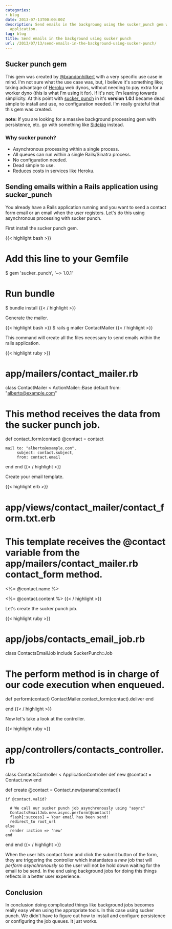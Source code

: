 ```yaml
---
categories:
- blog
date: 2013-07-13T00:00:00Z
description: Send emails in the backgroung using the sucker_punch gem within a Rails
  application.
tag: blog
title: Send emails in the background using sucker punch
url: /2013/07/13/send-emails-in-the-background-using-sucker-punch/
---
```


## Sucker punch gem

This gem was created by [@brandonhilkert](https://twitter.com/brandonhilkert) with a very specific use case in mind. I'm not sure what the use case was, but, I believe it's something like; taking advantage of [Heroku](http://heroku.com) web dynos, without needing to pay extra for a worker dyno (this is what I'm using it for). If It's not; I'm leaning towards simplicity. At this point with [sucker_punch](https://github.com/brandonhilkert/sucker_punch) in it's **version 1.0.1** became dead simple to install and use, no configuration needed. I'm really grateful that this gem was created.

**note:** If you are looking for a massive background processing gem with persistence, etc. go with something like [Sidekiq](https://github.com/mperham/sidekiq) instead.

### Why sucker punch?

- Asynchronous processing within a single process.
- All queues can run within a single Rails/Sinatra process.
- No configuration needed.
- Dead simple to use.
- Reduces costs in services like Heroku.

## Sending emails within a Rails application using sucker_punch

You already have a Rails application running and you want to send a contact form email or an email when the user registers. Let's do this using asynchronous processing with sucker punch.

First install the sucker punch gem.

{{< highlight bash >}}
# Add this line to your Gemfile
$ gem 'sucker_punch', '~> 1.0.1'

# Run bundle
$ bundle install
{{< / highlight >}}

Generate the mailer.

{{< highlight bash >}}
$ rails g mailer ContactMailer
{{< / highlight >}}

This command will create all the files necessary to send emails within the rails application.

{{< highlight ruby >}}
# app/mailers/contact_mailer.rb
class ContactMailer < ActionMailer::Base
  default from: "alberto@example.com"

  # This method receives the data from the sucker punch job.
  def contact_form(contact)
    @contact = contact

    mail to: "alberto@example.com",
         subject: contact.subject,
         from: contact.email
  end
end
{{< / highlight >}}

Create your email template.

{{< highlight erb >}}
# app/views/contact_mailer/contact_form.txt.erb
# This template receives the @contact variable from the app/mailers/contact_mailer.rb contact_form method.
<%= @contact.name %>

<%= @contact.content %>
{{< / highlight >}}

Let's create the sucker punch job.

{{< highlight ruby >}}
# app/jobs/contacts_email_job.rb
class ContactsEmailJob
  include SuckerPunch::Job

  # The perform method is in charge of our code execution when enqueued.
  def perform(contact)
    ContactMailer.contact_form(contact).deliver
  end

end
{{< / highlight >}}

Now let's take a look at the controller.

{{< highlight ruby >}}
# app/controllers/contacts_controller.rb
class ContactsController < ApplicationController
  def new
    @contact = Contact.new
  end

  def create
    @contact = Contact.new(params[:contact])

    if @contact.valid?

      # We call our sucker punch job asynchronously using "async"
      ContactsEmailJob.new.async.perform(@contact)
      flash[:success] = Your email has been send!
      redirect_to root_url
    else
      render :action => 'new'
    end
  end
end
{{< / highlight >}}

When the user hits contact form and click the submit button of the form, they are triggering the controller which instantiates a *new* job that will *perform asynchronously* so the user will not be hold down waiting for the email to be send. In the end using background jobs for doing this things reflects in a better user experience.

## Conclusion

In conclusion doing complicated things like background jobs becomes really easy when using the appropriate tools. In this case using sucker punch. We didn't have to figure out how to install and configure persistence or configuring the job queues. It just works.
